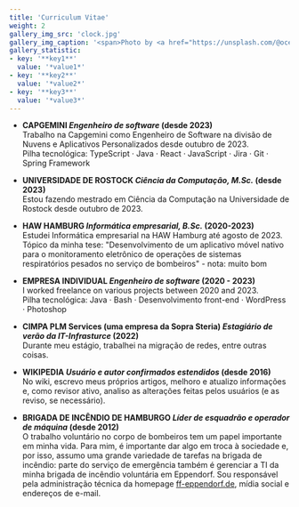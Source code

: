 ```yaml
---
title: 'Curriculum Vitae'
weight: 2
gallery_img_src: 'clock.jpg'
gallery_img_caption: '<span>Photo by <a href="https://unsplash.com/@oceanng?utm_source=unsplash&amp;utm_medium=referral&amp;utm_content=creditCopyText">Ocean Ng</a> on <a href="https://unsplash.com/s/photos/clock?utm_source=unsplash&amp;utm_medium=referral&amp;utm_content=creditCopyText">Unsplash</a></span>'
gallery_statistic:
- key: '**key1**'
  value: '*value1*'
- key: '**key2**'
  value: '*value2*'
- key: '**key3**'
  value: '*value3*'
---
```


* **CAPGEMINI *Engenheiro de software* (desde 2023)**      
Trabalho na Capgemini como Engenheiro de Software na divisão de Nuvens e Aplicativos Personalizados desde outubro de 2023.      
Pilha tecnológica: TypeScript · Java · React · JavaScript · Jira · Git · Spring Framework
* **UNIVERSIDADE DE ROSTOCK *Ciência da Computação, M.Sc.* (desde 2023)**      
Estou fazendo mestrado em Ciência da Computação na Universidade de Rostock desde outubro de 2023.

* **HAW HAMBURG *Informática empresarial, B.Sc.* (2020-2023)**     
Estudei Informática empresarial na HAW Hamburg até agosto de 2023.           
Tópico da minha tese: "Desenvolvimento de um aplicativo móvel nativo para o monitoramento eletrônico de operações de sistemas respiratórios pesados no serviço de bombeiros" - nota: muito bom
* **EMPRESA INDIVIDUAL *Engenheiro de software* (2020 - 2023)**      
I worked freelance on various projects between 2020 and 2023.     
Pilha tecnológica: Java · Bash · Desenvolvimento front-end · WordPress · Photoshop
* **CIMPA PLM Services (uma empresa da Sopra Steria) *Estagiário de verão da IT-Infrasturce* (2022)**       
Durante meu estágio, trabalhei na migração de redes, entre outras coisas.
* **WIKIPEDIA *Usuário e autor confirmados estendidos* (desde 2016)**        
No wiki, escrevo meus próprios artigos, melhoro e atualizo informações e, como revisor ativo, analiso as alterações feitas pelos usuários (e as reviso, se necessário).
* **BRIGADA DE INCÊNDIO DE HAMBURGO *Líder de esquadrão e operador de máquina* (desde 2012)**      
O trabalho voluntário no corpo de bombeiros tem um papel importante em minha vida. Para mim, é importante dar algo em troca à sociedade e, por isso, assumo uma grande variedade de tarefas na brigada de incêndio: parte do serviço de emergência também é gerenciar a TI da minha brigada de incêndio voluntária em Eppendorf. Sou responsável pela administração técnica da homepage [ff-eppendorf.de](https://ff-eppendorf.de), mídia social e endereços de e-mail.